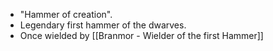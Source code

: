 - "Hammer of creation". 
- Legendary first hammer of the dwarves. 
- Once wielded by [[Branmor - Wielder of the first Hammer]]